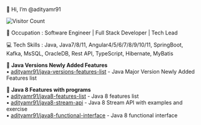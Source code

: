 :adult: Hi, I’m @adityamr91

![Visitor Count](https://profile-counter.glitch.me/{adityamr91}/count.svg)

:briefcase: Occupation : Software Engineer | Full Stack Developer | Tech Lead

:computer: Tech Skills : Java, Java7/8/11, Angular4/5/6/7/8/9/10/11, SpringBoot, Kafka, MsSQL, OracleDB, Rest API, TypeScript, Hibernate, MyBatis

<!---
:office: Current Company : 

![!TCS](https://pbs.twimg.com/profile_images/1542758734501654528/nzNTx_7V_200x200.jpg)

:office: Previously Worked For : 

![!TR](https://pbs.twimg.com/profile_images/1571955694672257032/CLYXNMZm_200x200.jpg)
![!TM](https://pbs.twimg.com/profile_images/1576271738396061698/s_8EgtFg_200x200.jpg)
![!RF](https://pbs.twimg.com/profile_images/1572139458144894977/DupEcblQ_200x200.jpg)
![!LSEG](https://pbs.twimg.com/profile_images/1572138101677654016/udGtFN6R_200x200.jpg)
--->
<!---
adityamr91/adityamr91 is a ✨ special ✨ repository because its `README.md` (this file) appears on your GitHub profile.
You can click the Preview link to take a look at your changes.
--->


🌱 <b>Java Versions Newly Added Features </b><br />
:black_small_square: [adityamr91/java-versions-features-list](https://github.com/adityamr91/java-versions-features-list) - Java Major Version Newly Added Features list<br />

🌱 <b>Java 8 Features with programs</b><br />
:black_small_square: [adityamr91/java8-features-list](https://github.com/adityamr91/java8-features-list) - Java 8 features list<br />
:black_small_square: [adityamr91/java8-stream-api](https://github.com/adityamr91/java8-stream-api) - Java 8 Stream API with examples and exercise<br />
:black_small_square: [adityamr91/java8-functional-interface](https://github.com/adityamr91/java8-functional-interface) - Java 8 functional interface<br />

